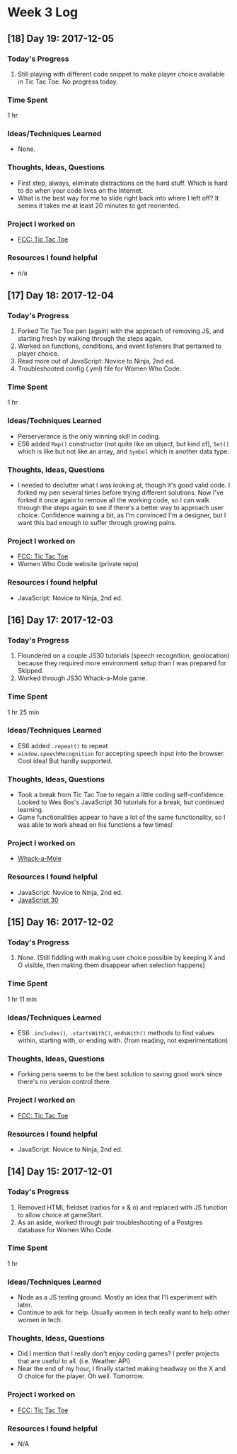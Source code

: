 # Week 3 Log

## [18] Day 19: 2017-12-05

### Today's Progress

1. Still playing with different code snippet to make player choice available in Tic Tac Toe. No progress today.

### Time Spent

1 hr

### Ideas/Techniques Learned

- None.

### Thoughts, Ideas, Questions

- First step, always, eliminate distractions on the hard stuff. Which is hard to do when your code lives on the Internet.
- What is the best way for me to slide right back into where I left off? It seems it takes me at least 20 minutes to get reoriented.

### Project I worked on

- [FCC: Tic Tac Toe](https://codepen.io/digilou/pen/POOypV)

### Resources I found helpful

- n/a

## [17] Day 18: 2017-12-04

### Today's Progress

1. Forked Tic Tac Toe pen (again) with the approach of removing JS, and starting fresh by walking through the steps again.
2. Worked on functions, conditions, and event listeners that pertained to player choice.
3. Read more out of JavaScript: Novice to Ninja, 2nd ed.
4. Troubleshooted config (.yml) file for Women Who Code.

### Time Spent

1 hr

### Ideas/Techniques Learned

- Perserverance is the only winning skill in coding.
- ES6 added `Map()` constructor (not quite like an object, but kind of), `Set()` which is like but not like an array, and `Symbol` which is another data type.

### Thoughts, Ideas, Questions

- I needed to declutter what I was looking at, though it's good valid code. I forked my pen several times before trying different solutions. Now I've forked it once again to remove all the working code, so I can walk through the steps again to see if there's a better way to approach user choice. Confidence waining a bit, as I'm convinced I'm a designer, but I want this bad enough to suffer through growing pains.

### Project I worked on

- [FCC: Tic Tac Toe](https://codepen.io/digilou/pen/POOypV)
- Women Who Code website (private repo)

### Resources I found helpful

- JavaScript: Novice to Ninja, 2nd ed.

## [16] Day 17: 2017-12-03

### Today's Progress

1. Floundered on a couple JS30 tutorials (speech recognition, geolocation) because they required more environment setup than I was prepared for. Skipped.
2. Worked through JS30 Whack-a-Mole game.

### Time Spent

1 hr 25 min

### Ideas/Techniques Learned

- ES6 added `.repeat()` to repeat
- `window.speechRecognition` for accepting speech input into the browser. Cool idea! But hardly supported.

### Thoughts, Ideas, Questions

- Took a break from Tic Tac Toe to regain a little coding self-confidence. Looked to Wes Bos's JavaScript 30 tutorials for a break, but continued learning.
- Game functionalities appear to have a lot of the same functionality, so I was able to work ahead on his functions a few times!

### Project I worked on

- [Whack-a-Mole](https://c9.io/digilou/javascript-30/files/30%20-%20Whack%20A%20Mole)

### Resources I found helpful

- JavaScript: Novice to Ninja, 2nd ed.
- [JavaScript 30](https://javascript30.com)

## [15] Day 16: 2017-12-02

### Today's Progress

1. None. (Still fiddling with making user choice possible by keeping X and O visible, then making them disappear when selection happens)

### Time Spent

1 hr 11 min

### Ideas/Techniques Learned

- ES6 `.includes()`, `.startsWith()`, `endsWith()` methods to find values within, starting with, or ending with. (from reading, not experimentation)

### Thoughts, Ideas, Questions

- Forking pens seems to be the best solution to saving good work since there's no version control there.

### Project I worked on

- [FCC: Tic Tac Toe](https://codepen.io/digilou/pen/POOypV)

### Resources I found helpful

- JavaScript: Novice to Ninja, 2nd ed.

## [14] Day 15: 2017-12-01

### Today's Progress

1. Removed HTML fieldset (radios for x & o) and replaced with JS function to allow choice at gameStart.
2. As an aside, worked through pair troubleshooting of a Postgres database for Women Who Code.

### Time Spent

1 hr

### Ideas/Techniques Learned

- Node as a JS testing ground. Mostly an idea that I'll experiment with later.
- Continue to ask for help. Usually women in tech really want to help other women in tech.

### Thoughts, Ideas, Questions

- Did I mention that I really don't enjoy coding games? I prefer projects that are useful to all. (i.e. Weather API)
- Near the end of my hour, I finally started making headway on the X and O choice for the player. Oh well. Tomorrow.

### Project I worked on

- [FCC: Tic Tac Toe](https://codepen.io/digilou/pen/POOypV)

### Resources I found helpful

- N/A
